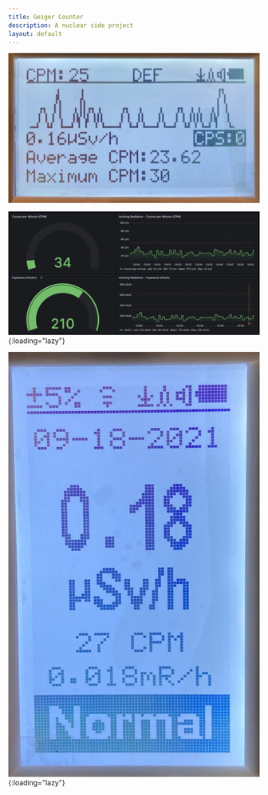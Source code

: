 ```yaml
---
title: Geiger Counter
description: A nuclear side project
layout: default
---
```


![Geiger](/images/2020-08-27-Geiger.webp)

![Grafana](/images/2020-08-27-Grafana.webp){:loading="lazy"}

![Vertical](/images/2020-08-27-Vertical.webp){:loading="lazy"}
